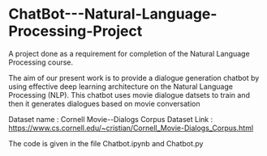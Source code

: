 # ChatBot---Natural-Language-Processing-Project
A project done as a requirement for completion of the Natural Language Processing course.

The aim of our present work is to provide a dialogue generation chatbot by using effective deep learning architecture on the Natural Language Processing (NLP). This chatbot uses movie dialogue datsets to train and then it generates dialogues based on movie conversation

Dataset name : Cornell Movie--Dialogs Corpus
Dataset Link : https://www.cs.cornell.edu/~cristian/Cornell_Movie-Dialogs_Corpus.html

The code is given in the file Chatbot.ipynb and Chatbot.py 
